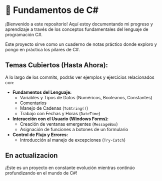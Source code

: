 
# 🚀 Fundamentos de C#

¡Bienvenido a este repositorio! Aquí estoy documentando mi progreso y aprendizaje a través de los conceptos fundamentales del lenguaje de programación C#.

Este proyecto sirve como un cuaderno de notas práctico donde exploro y pongo en práctica los pilares de C#.

## Temas Cubiertos (Hasta Ahora):

A lo largo de los commits, podrás ver ejemplos y ejercicios relacionados con:

* **Fundamentos del Lenguaje:**
    * Variables y Tipos de Datos (Numéricos, Booleanos, Constantes)
    * Comentarios
    * Manejo de Cadenas (`ToString()`)
    * Trabajo con Fechas y Horas (`DateTime`)
* **Interacción con el Usuario (Windows Forms):**
    * Creación de ventanas emergentes (`MessageBox`)
    * Asignación de funciones a botones de un formulario
* **Control de Flujo y Errores:**
    * Introducción al manejo de excepciones (`Try-Catch`)
 
## En actualizacion

¡Este es un proyecto en constante evolución mientras continúo profundizando en el mundo de C#!
